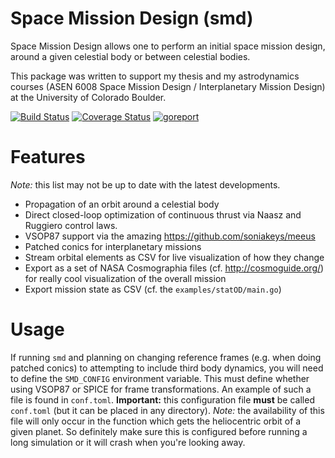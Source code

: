# Space Mission Design (smd)
Space Mission Design allows one to perform an initial space mission design, around a given celestial body or between celestial bodies.

This package was written to support my thesis and my astrodynamics courses (ASEN 6008 Space Mission Design / Interplanetary Mission Design) at the University of Colorado Boulder.

[![Build Status](https://travis-ci.org/ChristopherRabotin/smd.svg?branch=master)](https://travis-ci.org/ChristopherRabotin/smd) [![Coverage Status](https://coveralls.io/repos/ChristopherRabotin/smd/badge.svg?branch=master&service=github)](https://coveralls.io/github/ChristopherRabotin/smd?branch=master)
[![goreport](https://goreportcard.com/badge/github.com/ChristopherRabotin/smd)](https://goreportcard.com/report/github.com/ChristopherRabotin/smd)

# Features
_Note:_ this list may not be up to date with the latest developments.
- Propagation of an orbit around a celestial body
- Direct closed-loop optimization of continuous thrust via Naasz and Ruggiero control laws.
- VSOP87 support via the amazing https://github.com/soniakeys/meeus
- Patched conics for interplanetary missions
- Stream orbital elements as CSV for live visualization of how they change
- Export as a set of NASA Cosmographia files (cf. http://cosmoguide.org/) for really cool visualization of the overall mission
- Export mission state as CSV (cf. the `examples/statOD/main.go`)

# Usage
If running `smd` and planning on changing reference frames (e.g. when doing patched conics) to attempting to include third body dynamics, you will need to define the `SMD_CONFIG` environment variable. This must define whether using VSOP87 or SPICE for frame transformations. An example of such a file is found in `conf.toml`.
**Important:** this configuration file **must** be called `conf.toml` (but it can be placed in any directory).
*Note:* the availability of this file will only occur in the function which gets the heliocentric orbit of a given planet. So definitely make sure this is configured before running a long simulation or it will crash when you're looking away.
